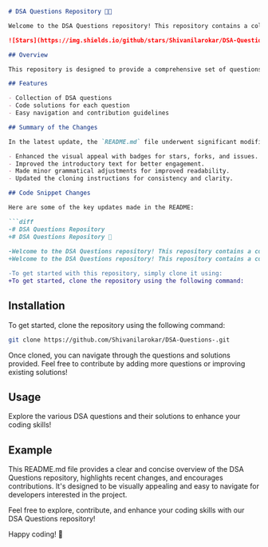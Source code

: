 ```markdown
# DSA Questions Repository 🤖🎉

Welcome to the DSA Questions repository! This repository contains a collection of data structure and algorithm questions designed to help you improve your coding skills and prepare for coding interviews.

![Stars](https://img.shields.io/github/stars/Shivanilarokar/DSA-Questions-?style=social) ![Forks](https://img.shields.io/github/forks/Shivanilarokar/DSA-Questions-?style=social) ![Issues](https://img.shields.io/github/issues/Shivanilarokar/DSA-Questions-)

## Overview

This repository is designed to provide a comprehensive set of questions and solutions that cover various data structures and algorithms. It serves as both a learning tool and a practice resource for aspiring developers.

## Features

- Collection of DSA questions
- Code solutions for each question
- Easy navigation and contribution guidelines

## Summary of the Changes

In the latest update, the `README.md` file underwent significant modifications to enhance clarity and presentation. Here are some of the key updates made in the README:

- Enhanced the visual appeal with badges for stars, forks, and issues.
- Improved the introductory text for better engagement.
- Made minor grammatical adjustments for improved readability.
- Updated the cloning instructions for consistency and clarity.

## Code Snippet Changes

Here are some of the key updates made in the README:

```diff
-# DSA Questions Repository
+# DSA Questions Repository 🤖
 
-Welcome to the DSA Questions repository! This repository contains a collection of data structure and algorithm questions to help you master coding interviews and improve your problem-solving skills.
+Welcome to the DSA Questions repository! This repository contains a collection of data structure and algorithm questions designed to help you improve your coding skills.
```

```diff
-To get started with this repository, simply clone it using:
+To get started, clone the repository using the following command:
```

## Installation

To get started, clone the repository using the following command:

```bash
git clone https://github.com/Shivanilarokar/DSA-Questions-.git
```

Once cloned, you can navigate through the questions and solutions provided. Feel free to contribute by adding more questions or improving existing solutions!

## Usage

Explore the various DSA questions and their solutions to enhance your coding skills!

## Example

This README.md file provides a clear and concise overview of the DSA Questions repository, highlights recent changes, and encourages contributions. It's designed to be visually appealing and easy to navigate for developers interested in the project.

Feel free to explore, contribute, and enhance your coding skills with our DSA Questions repository!

Happy coding! 🚀
```